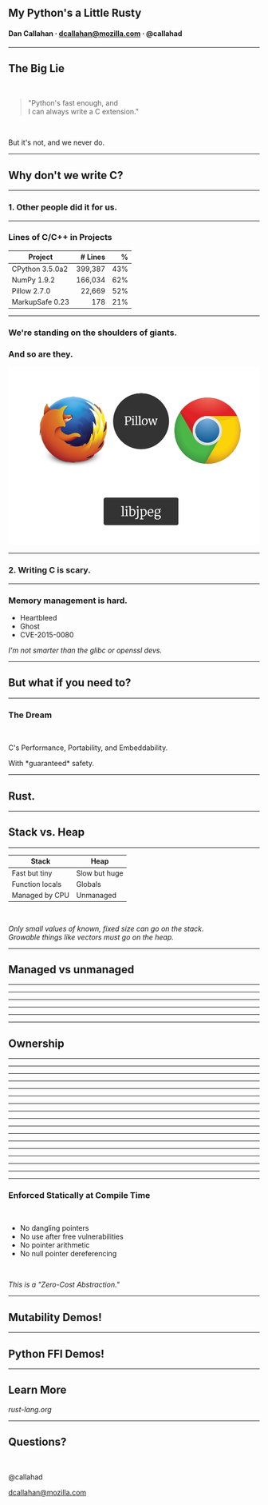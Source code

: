 ## My Python's a Little Rusty

#### Dan Callahan &middot; dcallahan@mozilla.com &middot; @callahad

---

## The Big Lie

<br>

> "Python's fast enough, and <br>
> I can always write a C extension."

<br>

But it's not, and we never do.
<!-- .element: class="fragment" -->

---

## Why don't we write C?

***

### 1. Other people did it for us.

***

### Lines of C/C++ in Projects

|     Project     | # Lines |  %  |
| --------------- | -------:| ---:|
| CPython 3.5.0a2 | 399,387 | 43% |
| NumPy 1.9.2     | 166,034 | 62% |
| Pillow 2.7.0    |  22,669 | 52% |
| MarkupSafe 0.23 |     178 | 21% |

***

### We're standing on the shoulders of giants.

### And so are they.
<!-- .element: class="fragment" -->

![Pillow links to libjpeg](img/libjpeg.png)
<!-- .element: class="fragment" style="max-height: 65%; max-width: 65%;" -->

***

### 2. Writing C is **scary**.

***

### Memory management is **hard**.

- Heartbleed <!-- .element: class="fragment" -->
- Ghost <!-- .element: class="fragment" -->
- CVE-2015-0080 <!-- .element: class="fragment" -->

_I'm not smarter than the glibc or openssl devs._
<!-- .element: class="fragment" -->

---

## But what if you **need** to?

***

### The Dream

<br>

<span class="fragment">C's Performance</span><span class="fragment">, Portability</span><span class="fragment">, and Embeddability.</span>

<!-- .element: class="fragment" --> With *guaranteed* safety.

---

## Rust.

---

## Stack vs. Heap

***

|      Stack      |     Heap      |
| --------------- | ------------- |
| Fast but tiny   | Slow but huge |
| Function locals | Globals       |
| Managed by CPU  | Unmanaged     |

<br>

_Only small values of known, fixed size can go on the stack.
<br>
Growable things like vectors must go on the heap._

---

## Managed vs unmanaged

***
<!-- .slide: data-background="img/ownership/01.jpg" -->
***
<!-- .slide: data-background="img/ownership/02.jpg" -->
***
<!-- .slide: data-background="img/ownership/03.jpg" -->
***
<!-- .slide: data-background="img/ownership/04.jpg" -->
***
<!-- .slide: data-background="img/ownership/04.jpg" -->

---

## Ownership

***
<!-- .slide: data-background="img/ownership/05.jpg" -->
***
<!-- .slide: data-background="img/ownership/06.jpg" -->
***
<!-- .slide: data-background="img/ownership/07.jpg" -->
***
<!-- .slide: data-background="img/ownership/08.jpg" -->
***
<!-- .slide: data-background="img/ownership/09.jpg" -->
***
<!-- .slide: data-background="img/ownership/10.jpg" -->
***
<!-- .slide: data-background="img/ownership/11.jpg" -->
***
<!-- .slide: data-background="img/ownership/12.jpg" -->
***
<!-- .slide: data-background="img/ownership/13.jpg" -->
***
<!-- .slide: data-background="img/ownership/14.jpg" -->
***
<!-- .slide: data-background="img/ownership/15.jpg" -->
***
<!-- .slide: data-background="img/ownership/16.jpg" -->
***
<!-- .slide: data-background="img/ownership/17.jpg" -->
***
<!-- .slide: data-background="img/ownership/18.jpg" -->
***
<!-- .slide: data-background="img/ownership/19.jpg" -->
***
<!-- .slide: data-background="img/ownership/20.jpg" -->
***

### Enforced Statically at Compile Time

<br>

- No dangling pointers
- No use after free vulnerabilities
- No pointer arithmetic
- No null pointer dereferencing

<br>

_This is a "Zero-Cost Abstraction."_

---

## Mutability Demos!

---

## Python FFI Demos!

---

## Learn More

_rust-lang.org_

---

## Questions?

<br>

@callahad

dcallahan@mozilla.com
